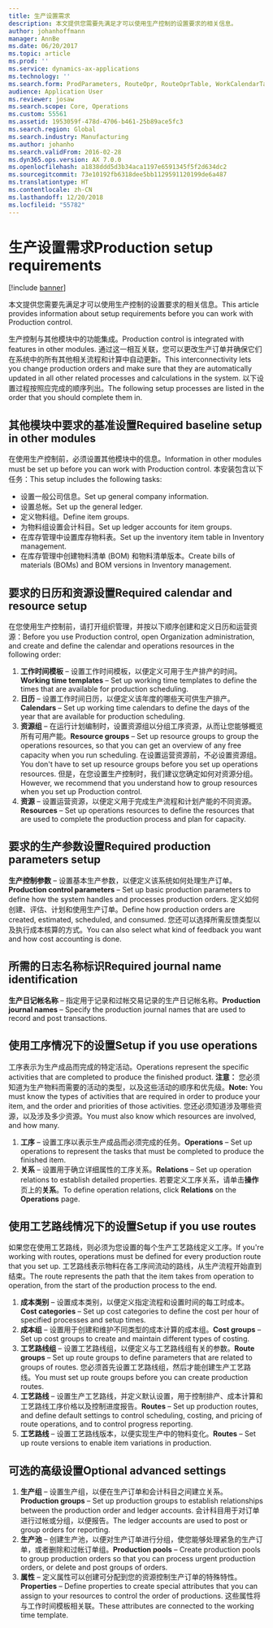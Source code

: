 ```yaml
---
title: 生产设置需求
description: 本文提供您需要先满足才可以使用生产控制的设置要求的相关信息。
author: johanhoffmann
manager: AnnBe
ms.date: 06/20/2017
ms.topic: article
ms.prod: ''
ms.service: dynamics-ax-applications
ms.technology: ''
ms.search.form: ProdParameters, RouteOpr, RouteOprTable, WorkCalendarTable, WorkTimeTable, WrkCtrTable
audience: Application User
ms.reviewer: josaw
ms.search.scope: Core, Operations
ms.custom: 55561
ms.assetid: 1953059f-478d-4706-b461-25b89ace5fc3
ms.search.region: Global
ms.search.industry: Manufacturing
ms.author: johanho
ms.search.validFrom: 2016-02-28
ms.dyn365.ops.version: AX 7.0.0
ms.openlocfilehash: a1838ddd5d3b34aca1197e6591345f5f2d634dc2
ms.sourcegitcommit: 73e10192fb6318dee5bb1129591120199de6a487
ms.translationtype: HT
ms.contentlocale: zh-CN
ms.lasthandoff: 12/20/2018
ms.locfileid: "55782"
---
```

# <a name="production-setup-requirements"></a><span data-ttu-id="9247d-103">生产设置需求</span><span class="sxs-lookup"><span data-stu-id="9247d-103">Production setup requirements</span></span>

[!include [banner](../includes/banner.md)]

<span data-ttu-id="9247d-104">本文提供您需要先满足才可以使用生产控制的设置要求的相关信息。</span><span class="sxs-lookup"><span data-stu-id="9247d-104">This article provides information about setup requirements before you can work with Production control.</span></span> 

<span data-ttu-id="9247d-105">生产控制与其他模块中的功能集成。</span><span class="sxs-lookup"><span data-stu-id="9247d-105">Production control is integrated with features in other modules.</span></span> <span data-ttu-id="9247d-106">通过这一相互关联，您可以更改生产订单并确保它们在系统中的所有其他相关流程和计算中自动更新。</span><span class="sxs-lookup"><span data-stu-id="9247d-106">This interconnectivity lets you change production orders and make sure that they are automatically updated in all other related processes and calculations in the system.</span></span> <span data-ttu-id="9247d-107">以下设置过程按照应完成的顺序列出。</span><span class="sxs-lookup"><span data-stu-id="9247d-107">The following setup processes are listed in the order that you should complete them in.</span></span>

## <a name="required-baseline-setup-in-other-modules"></a><span data-ttu-id="9247d-108">其他模块中要求的基准设置</span><span class="sxs-lookup"><span data-stu-id="9247d-108">Required baseline setup in other modules</span></span>
<span data-ttu-id="9247d-109">在使用生产控制前，必须设置其他模块中的信息。</span><span class="sxs-lookup"><span data-stu-id="9247d-109">Information in other modules must be set up before you can work with Production control.</span></span> <span data-ttu-id="9247d-110">本安装包含以下任务：</span><span class="sxs-lookup"><span data-stu-id="9247d-110">This setup includes the following tasks:</span></span>

-   <span data-ttu-id="9247d-111">设置一般公司信息。</span><span class="sxs-lookup"><span data-stu-id="9247d-111">Set up general company information.</span></span>
-   <span data-ttu-id="9247d-112">设置总帐。</span><span class="sxs-lookup"><span data-stu-id="9247d-112">Set up the general ledger.</span></span>
-   <span data-ttu-id="9247d-113">定义物料组。</span><span class="sxs-lookup"><span data-stu-id="9247d-113">Define item groups.</span></span>
-   <span data-ttu-id="9247d-114">为物料组设置会计科目。</span><span class="sxs-lookup"><span data-stu-id="9247d-114">Set up ledger accounts for item groups.</span></span>
-   <span data-ttu-id="9247d-115">在库存管理中设置库存物料表。</span><span class="sxs-lookup"><span data-stu-id="9247d-115">Set up the inventory item table in Inventory management.</span></span>
-   <span data-ttu-id="9247d-116">在库存管理中创建物料清单 (BOM) 和物料清单版本。</span><span class="sxs-lookup"><span data-stu-id="9247d-116">Create bills of materials (BOMs) and BOM versions in Inventory management.</span></span>

## <a name="required-calendar-and-resource-setup"></a><span data-ttu-id="9247d-117">要求的日历和资源设置</span><span class="sxs-lookup"><span data-stu-id="9247d-117">Required calendar and resource setup</span></span>
<span data-ttu-id="9247d-118">在您使用生产控制前，请打开组织管理，并按以下顺序创建和定义日历和运营资源：</span><span class="sxs-lookup"><span data-stu-id="9247d-118">Before you use Production control, open Organization administration, and create and define the calendar and operations resources in the following order:</span></span>

1.  <span data-ttu-id="9247d-119">**工作时间模板** – 设置工作时间模板，以便定义可用于生产排产的时间。</span><span class="sxs-lookup"><span data-stu-id="9247d-119">**Working time templates** – Set up working time templates to define the times that are available for production scheduling.</span></span>
2.  <span data-ttu-id="9247d-120">**日历** – 设置工作时间日历，以便定义该年度的哪些天可供生产排产。</span><span class="sxs-lookup"><span data-stu-id="9247d-120">**Calendars** – Set up working time calendars to define the days of the year that are available for production scheduling.</span></span>
3.  <span data-ttu-id="9247d-121">**资源组** – 在运行计划编制时，设置资源组以分组工序资源，从而让您能够概览所有可用产能。</span><span class="sxs-lookup"><span data-stu-id="9247d-121">**Resource groups** – Set up resource groups to group the operations resources, so that you can get an overview of any free capacity when you run scheduling.</span></span> <span data-ttu-id="9247d-122">在设置运营资源前，不必设置资源组。</span><span class="sxs-lookup"><span data-stu-id="9247d-122">You don't have to set up resource groups before you set up operations resources.</span></span> <span data-ttu-id="9247d-123">但是，在您设置生产控制时，我们建议您确定如何对资源分组。</span><span class="sxs-lookup"><span data-stu-id="9247d-123">However, we recommend that you understand how to group resources when you set up Production control.</span></span>
4.  <span data-ttu-id="9247d-124">**资源** – 设置运营资源，以便定义用于完成生产流程和计划产能的不同资源。</span><span class="sxs-lookup"><span data-stu-id="9247d-124">**Resources** – Set up operations resources to define the resources that are used to complete the production process and plan for capacity.</span></span>

## <a name="required-production-parameters-setup"></a><span data-ttu-id="9247d-125">要求的生产参数设置</span><span class="sxs-lookup"><span data-stu-id="9247d-125">Required production parameters setup</span></span>
<span data-ttu-id="9247d-126">**生产控制参数** – 设置基本生产参数，以便定义该系统如何处理生产订单。</span><span class="sxs-lookup"><span data-stu-id="9247d-126">**Production control parameters** – Set up basic production parameters to define how the system handles and processes production orders.</span></span> <span data-ttu-id="9247d-127">定义如何创建、评估、计划和使用生产订单。</span><span class="sxs-lookup"><span data-stu-id="9247d-127">Define how production orders are created, estimated, scheduled, and consumed.</span></span> <span data-ttu-id="9247d-128">您还可以选择所需反馈类型以及执行成本核算的方式。</span><span class="sxs-lookup"><span data-stu-id="9247d-128">You can also select what kind of feedback you want and how cost accounting is done.</span></span>

## <a name="required-journal-name-identification"></a><span data-ttu-id="9247d-129">所需的日志名称标识</span><span class="sxs-lookup"><span data-stu-id="9247d-129">Required journal name identification</span></span>
<span data-ttu-id="9247d-130">**生产日记帐名称** – 指定用于记录和过帐交易记录的生产日记帐名称。</span><span class="sxs-lookup"><span data-stu-id="9247d-130">**Production journal names** – Specify the production journal names that are used to record and post transactions.</span></span>

## <a name="setup-if-you-use-operations"></a><span data-ttu-id="9247d-131">使用工序情况下的设置</span><span class="sxs-lookup"><span data-stu-id="9247d-131">Setup if you use operations</span></span>
<span data-ttu-id="9247d-132">工序表示为生产成品而完成的特定活动。</span><span class="sxs-lookup"><span data-stu-id="9247d-132">Operations represent the specific activities that are completed to produce the finished product.</span></span> <span data-ttu-id="9247d-133">**注意：** 您必须知道为生产物料而需要的活动的类型，以及这些活动的顺序和优先级。</span><span class="sxs-lookup"><span data-stu-id="9247d-133">**Note:** You must know the types of activities that are required in order to produce your item, and the order and priorities of those activities.</span></span> <span data-ttu-id="9247d-134">您还必须知道涉及哪些资源，以及涉及多少资源。</span><span class="sxs-lookup"><span data-stu-id="9247d-134">You must also know which resources are involved, and how many.</span></span>

1.  <span data-ttu-id="9247d-135">**工序** – 设置工序以表示生产成品而必须完成的任务。</span><span class="sxs-lookup"><span data-stu-id="9247d-135">**Operations** – Set up operations to represent the tasks that must be completed to produce the finished item.</span></span>
2.  <span data-ttu-id="9247d-136">**关系** – 设置用于确立详细属性的工序关系。</span><span class="sxs-lookup"><span data-stu-id="9247d-136">**Relations** – Set up operation relations to establish detailed properties.</span></span> <span data-ttu-id="9247d-137">若要定义工序关系，请单击**操作**页上的**关系**。</span><span class="sxs-lookup"><span data-stu-id="9247d-137">To define operation relations, click **Relations** on the **Operations** page.</span></span>

## <a name="setup-if-you-use-routes"></a><span data-ttu-id="9247d-138">使用工艺路线情况下的设置</span><span class="sxs-lookup"><span data-stu-id="9247d-138">Setup if you use routes</span></span>
<span data-ttu-id="9247d-139">如果您在使用工艺路线，则必须为您设置的每个生产工艺路线定义工序。</span><span class="sxs-lookup"><span data-stu-id="9247d-139">If you're working with routes, operations must be defined for every production route that you set up.</span></span> <span data-ttu-id="9247d-140">工艺路线表示物料在各工序间流动的路线，从生产流程开始直到结束。</span><span class="sxs-lookup"><span data-stu-id="9247d-140">The route represents the path that the item takes from operation to operation, from the start of the production process to the end.</span></span>

1.  <span data-ttu-id="9247d-141">**成本类别** – 设置成本类别，以便定义指定流程和设置时间的每工时成本。</span><span class="sxs-lookup"><span data-stu-id="9247d-141">**Cost categories** – Set up cost categories to define the cost per hour of specified processes and setup times.</span></span>
2.  <span data-ttu-id="9247d-142">**成本组** – 设置用于创建和维护不同类型的成本计算的成本组。</span><span class="sxs-lookup"><span data-stu-id="9247d-142">**Cost groups** – Set up cost groups to create and maintain different types of costing.</span></span>
3.  <span data-ttu-id="9247d-143">**工艺路线组** – 设置工艺路线组，以便定义与工艺路线组有关的参数。</span><span class="sxs-lookup"><span data-stu-id="9247d-143">**Route groups** – Set up route groups to define parameters that are related to groups of routes.</span></span> <span data-ttu-id="9247d-144">您必须首先设置工艺路线组，然后才能创建生产工艺路线。</span><span class="sxs-lookup"><span data-stu-id="9247d-144">You must set up route groups before you can create production routes.</span></span>
4.  <span data-ttu-id="9247d-145">**工艺路线** – 设置生产工艺路线，并定义默认设置，用于控制排产、成本计算和工艺路线工序价格以及控制进度报告。</span><span class="sxs-lookup"><span data-stu-id="9247d-145">**Routes** – Set up production routes, and define default settings to control scheduling, costing, and pricing of route operations, and to control progress reporting.</span></span>
5.  <span data-ttu-id="9247d-146">**工艺路线** – 设置工艺路线版本，以便实现生产中的物料变化。</span><span class="sxs-lookup"><span data-stu-id="9247d-146">**Routes** – Set up route versions to enable item variations in production.</span></span>

## <a name="optional-advanced-settings"></a><span data-ttu-id="9247d-147">可选的高级设置</span><span class="sxs-lookup"><span data-stu-id="9247d-147">Optional advanced settings</span></span>
1.  <span data-ttu-id="9247d-148">**生产组** – 设置生产组，以便在生产订单和会计科目之间建立关系。</span><span class="sxs-lookup"><span data-stu-id="9247d-148">**Production groups** – Set up production groups to establish relationships between the production order and ledger accounts.</span></span> <span data-ttu-id="9247d-149">会计科目用于对订单进行过帐或分组，以便报告。</span><span class="sxs-lookup"><span data-stu-id="9247d-149">The ledger accounts are used to post or group orders for reporting.</span></span>
2.  <span data-ttu-id="9247d-150">**生产池** – 创建生产池，以便对生产订单进行分组，使您能够处理紧急的生产订单，或者删除和过帐订单组。</span><span class="sxs-lookup"><span data-stu-id="9247d-150">**Production pools** – Create production pools to group production orders so that you can process urgent production orders, or delete and post groups of orders.</span></span>
3.  <span data-ttu-id="9247d-151">**属性** – 定义属性可以创建可分配到您的资源控制生产订单的特殊特性。</span><span class="sxs-lookup"><span data-stu-id="9247d-151">**Properties** – Define properties to create special attributes that you can assign to your resources to control the order of productions.</span></span> <span data-ttu-id="9247d-152">这些属性将与工作时间模板相关联。</span><span class="sxs-lookup"><span data-stu-id="9247d-152">These attributes are connected to the working time template.</span></span>




